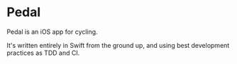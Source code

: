 # Pedal

Pedal is an iOS app for cycling.

It's written entirely in Swift from the ground up, and using best development practices as TDD and CI.
